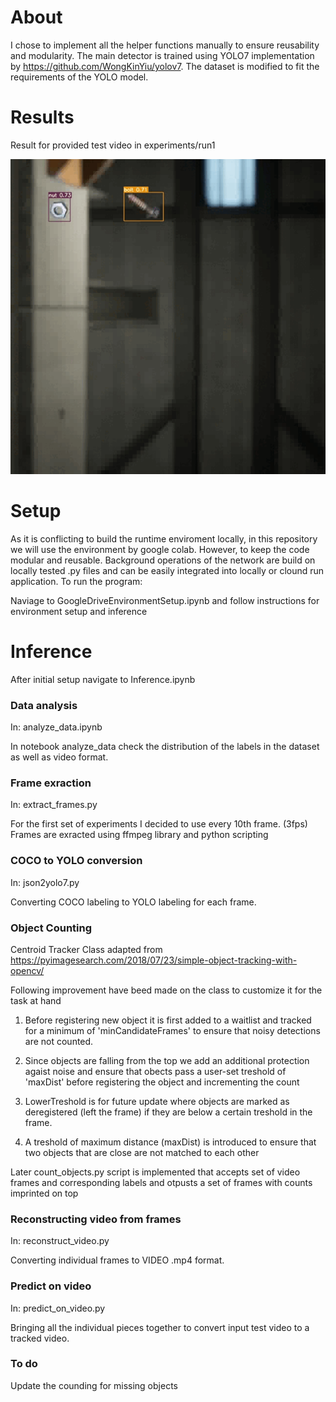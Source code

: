 
<h1>About</h1>

I chose to implement all the helper functions manually to ensure reusability and modularity. The main detector is trained using YOLO7 implementation by https://github.com/WongKinYiu/yolov7. The dataset is modified to fit the requirements of the YOLO model. 


<h1>Results</h1>
Result for provided test video in experiments/run1

![](https://github.com/AydamirMirzayev/stroma-tracking/blob/master/result.gif)

<h1>Setup</h1>
As it is conflicting to build the runtime enviroment locally, in this repository we will use the environment by google colab. 
However, to keep the code modular and reusable. Background operations of the network are build on locally tested .py files 
and can be easily integrated into locally or clound run application. To run the program: 

Naviage to GoogleDriveEnvironmentSetup.ipynb and follow instructions for environment setup and inference

<h1>Inference</h1>

After initial setup navigate to Inference.ipynb

<h3>Data analysis</h3> 
In: analyze_data.ipynb

In notebook analyze_data check the distribution of the labels in the dataset as well as video format.

<h3>Frame exraction</h3> 
In: extract_frames.py

For the first set of experiments I decided to use every 10th frame. (3fps)
Frames are exracted using ffmpeg library and python scripting

<h3>COCO to YOLO conversion</h3>
In: json2yolo7.py

Converting COCO labeling to YOLO labeling for each frame.

<h3>Object Counting</h3>

Centroid Tracker Class adapted from 
https://pyimagesearch.com/2018/07/23/simple-object-tracking-with-opencv/

Following improvement have beed made on the class to customize it for the task at hand 

1) Before registering new object it is first added to a waitlist and tracked for a minimum of 
    'minCandidateFrames' to ensure that noisy detections are not counted.

2) Since objects are falling from the top we add an additional protection agaist noise and ensure that obects pass
    a user-set treshold of 'maxDist' before registering the object and incrementing the count 

3) LowerTreshold is for future update where objects are marked as deregistered (left the frame) if they are below a 
    certain treshold in the frame. 

4) A treshold of maximum distance (maxDist) is introduced to ensure that two objects that are close are not matched to each other

Later count_objects.py script is implemented that accepts set of video frames and corresponding labels and otpusts a set of frames with counts 
imprinted on top

<h3>Reconstructing video from frames</h3>
In: reconstruct_video.py

Converting individual frames to VIDEO .mp4 format.

<h3>Predict on video</h3>
In: predict_on_video.py

Bringing all the individual pieces together to convert input test video to a tracked video.


<h3>To do</h3>

Update the counding for missing objects

